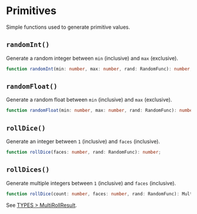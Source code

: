 # Primitives

Simple functions used to generate primitive values.

## `randomInt()`

Generate a random integer between `min` (inclusive) and `max` (exclusive).

```typescript
function randomInt(min: number, max: number, rand: RandomFunc): number;
```

## `randomFloat()`

Generate a random float between `min` (inclusive) and `max` (exclusive).

```typescript
function randomFloat(min: number, max: number, rand: RandomFunc): number;
```

## `rollDice()`

Generate an integer between `1` (inclusive) and `faces` (inclusive).

```typescript
function rollDice(faces: number, rand: RandomFunc): number;
```

## `rollDices()`

Generate multiple integers between `1` (inclusive) and `faces` (inclusive).

```typescript
function rollDice(count: number, faces: number, rand: RandomFunc): MultiRollResult;
```

See [TYPES > MultiRollResult](TYPES.md#MultiRollResult).